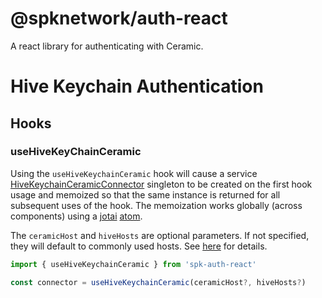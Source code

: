 # @spknetwork/auth-react

A react library for authenticating with Ceramic.

# Hive Keychain Authentication 

## Hooks

### useHiveKeyChainCeramic

Using the `useHiveKeychainCeramic` hook will cause a service [HiveKeychainCeramicConnector](https://www.npmjs.com/package/@spknetwork/hive-keychain-ceramic) singleton to be created on the first hook usage and memoized so that the same instance is returned for all subsequent uses of the hook.  The memoization works globally (across components) using a [jotai](https://www.npmjs.com/package/jotai) [atom](https://jotai.org/docs/basics/primitives).

The `ceramicHost` and `hiveHosts` are optional parameters.  If not specified, they will default to commonly used hosts.  See [here](https://github.com/3speaknetwork/spk-auth/blob/main/packages/hive-keychain-ceramic/src/constants.ts) for details.

```ts
import { useHiveKeychainCeramic } from 'spk-auth-react'

const connector = useHiveKeychainCeramic(ceramicHost?, hiveHosts?)
```
